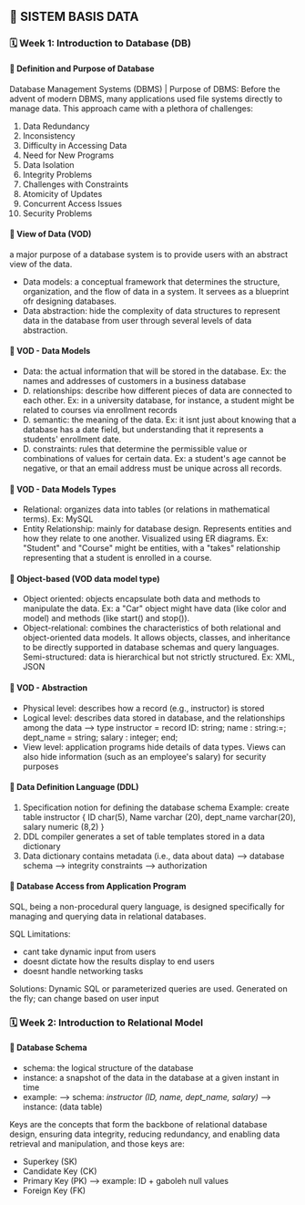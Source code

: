 ## 📘 SISTEM BASIS DATA

### 🗓️ Week 1: Introduction to Database (DB)

#### 📍 Definition and Purpose of Database
Database Management Systems (DBMS) | Purpose of DBMS:
Before the advent of modern DBMS, many applications used file systems directly to manage data. This approach came with a plethora of challenges:
1. Data Redundancy
2. Inconsistency
3. Difficulty in Accessing Data
4. Need for New Programs
5. Data Isolation
6. Integrity Problems
7. Challenges with Constraints
8. Atomicity of Updates
9. Concurrent Access Issues
10. Security Problems

#### 📍 View of Data (VOD)
a major purpose of a database system is to provide users with an abstract view of the data.
- Data models: a conceptual framework that determines the structure, organization, and the flow of data in a system. It servees as a blueprint ofr designing databases.
- Data abstraction: hide the complexity of data structures to represent data in the database from user through several levels of data abstraction.

#### 📍 VOD - Data Models
- Data: the actual information that will be stored in the database. Ex: the names and addresses of customers in a business database
- D. relationships: describe how different pieces of data are connected to each other. Ex: in a university database, for instance, a student might be related to courses via enrollment records
- D. semantic: the meaning of the data. Ex: it isnt just about knowing that a database has a date field, but understanding that it represents a students' enrollment date.
- D. constraints: rules that determine the permissible value or combinations of values for certain data. Ex: a student's age cannot be negative, or that an email address must be unique across all records.

#### 📍 VOD - Data Models Types
- Relational: organizes data into tables (or relations in mathematical terms). Ex: MySQL
- Entity Relationship: mainly for database design. Represents entities and how they relate to one another. Visualized using ER diagrams. Ex: "Student" and "Course" might be entities, with a "takes" relationship representing that a student is enrolled in a course.

#### 📍 Object-based (VOD data model type)
- Object oriented: objects encapsulate both data and methods to manipulate the data. Ex: a "Car" object might have data (like color and model) and methods (like start() and stop()).
- Object-relational: combines the characteristics of both relational and object-oriented data models. It allows objects, classes, and inheritance to be directly supported in database schemas and query languages.
Semi-structured: data is hierarchical but not strictly structured. Ex: XML, JSON

#### 📍 VOD - Abstraction
- Physical level: describes how a record (e.g., instructor) is stored
- Logical level: describes data stored in database, and the relationships among the data
--> type instructor = record
          ID: string;
          name : string:=;
          dept_name = string;
          salary : integer;
               end;
- View level: application programs hide details of data types. Views can also hide information (such as an employee's salary) for security purposes

#### 📍 Data Definition Language (DDL)
1. Specification notion for defining the database schema
Example:     create table instructor {
                             ID                        char(5),
                             Name                 varchar (20),
                             dept_name      varchar(20),
                             salary                numeric (8,2) }
2. DDL compiler generates a set of table templates stored in a data dictionary
3.  Data dictionary contains metadata (i.e., data about data)
--> database schema
--> integrity constraints
--> authorization

#### 📍 Database Access from Application Program
SQL, being a non-procedural query language, is designed specifically for managing and querying data in relational databases.

SQL Limitations:
- cant take dynamic input from users
- doesnt dictate how the results display to end users
- doesnt handle networking tasks

Solutions:
Dynamic SQL or parameterized queries are used. Generated on the fly; can change based on user input


### 🗓️ Week 2: Introduction to Relational Model

#### 📍 Database Schema
- schema: the logical structure of the database
- instance: a snapshot of the data in the database at a given instant in time
- example:
--> schema: *instructor (ID, name, dept_name, salary)*
--> instance: (data table)

Keys are the concepts that form the backbone of relational database design, ensuring data integrity, reducing redundancy, and enabling data retrieval and manipulation, and those keys are:
- Superkey (SK)
- Candidate Key (CK)
- Primary Key (PK)
--> example: ID + gaboleh null values 
- Foreign Key (FK)
